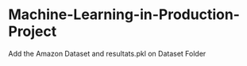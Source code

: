 # Machine-Learning-in-Production-Project

Add the Amazon Dataset and resultats.pkl on Dataset Folder